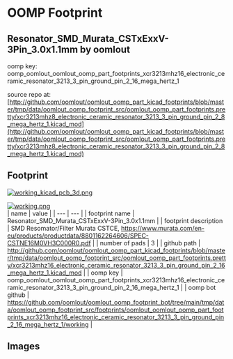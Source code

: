 # OOMP Footprint  
## Resonator_SMD_Murata_CSTxExxV-3Pin_3.0x1.1mm  by oomlout  
  
oomp key: oomp_oomlout_oomlout_oomp_part_footprints_xcr3213mhz16_electronic_ceramic_resonator_3213_3_pin_ground_pin_2_16_mega_hertz_1  
  
source repo at: [http://github.com/oomlout/oomlout_oomp_part_kicad_footprints/blob/master/tmp/data/oomlout_oomp_footprint_src/oomlout_oomp_part_footprints.pretty/xcr3213mhz8_electronic_ceramic_resonator_3213_3_pin_ground_pin_2_8_mega_hertz_1.kicad_mod](http://github.com/oomlout/oomlout_oomp_part_kicad_footprints/blob/master/tmp/data/oomlout_oomp_footprint_src/oomlout_oomp_part_footprints.pretty/xcr3213mhz8_electronic_ceramic_resonator_3213_3_pin_ground_pin_2_8_mega_hertz_1.kicad_mod)  
## Footprint  
  
[![working_kicad_pcb_3d.png](working_kicad_pcb_3d_600.png)](working_kicad_pcb_3d.png)  
  
[![working.png](working_600.png)](working.png)  
| name | value | 
| --- | --- | 
| footprint name | Resonator_SMD_Murata_CSTxExxV-3Pin_3.0x1.1mm | 
| footprint description | SMD Resomator/Filter Murata CSTCE, https://www.murata.com/en-eu/products/productdata/8801162264606/SPEC-CSTNE16M0VH3C000R0.pdf | 
| number of pads | 3 | 
| github path | http://github.com/oomlout/oomlout_oomp_part_kicad_footprints/blob/master/tmp/data/oomlout_oomp_footprint_src/oomlout_oomp_part_footprints.pretty/xcr3213mhz16_electronic_ceramic_resonator_3213_3_pin_ground_pin_2_16_mega_hertz_1.kicad_mod | 
| oomp key | oomp_oomlout_oomlout_oomp_part_footprints_xcr3213mhz16_electronic_ceramic_resonator_3213_3_pin_ground_pin_2_16_mega_hertz_1 | 
| oomp bot github | https://github.com/oomlout/oomlout_oomp_footprint_bot/tree/main/tmp/data/oomlout_oomp_footprint_src/footprints/oomlout_oomlout_oomp_part_footprints_xcr3213mhz16_electronic_ceramic_resonator_3213_3_pin_ground_pin_2_16_mega_hertz_1/working | 
## Images  
